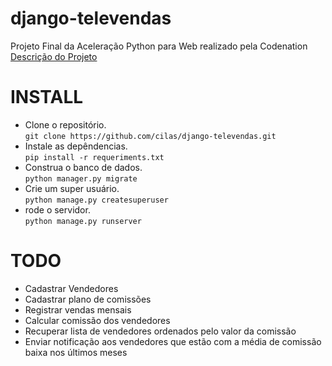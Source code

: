 # django-televendas
Projeto Final da Aceleração Python para Web realizado pela Codenation  
[Descrição do Projeto](README_CODENATION.md)  

# INSTALL  
- Clone o repositório.  
`git clone https://github.com/cilas/django-televendas.git`  
- Instale as depêndencias.  
`pip install -r requeriments.txt`  
- Construa o banco de dados.  
`python manager.py migrate`  
- Crie um super usuário.  
`python manage.py createsuperuser`  
- rode o servidor.  
`python manage.py runserver`  

# TODO  
- Cadastrar Vendedores
- Cadastrar plano de comissões
- Registrar vendas mensais
- Calcular comissão dos vendedores
- Recuperar lista de vendedores ordenados pelo valor da comissão
- Enviar notificação aos vendedores que estão com a média de comissão baixa nos últimos meses
